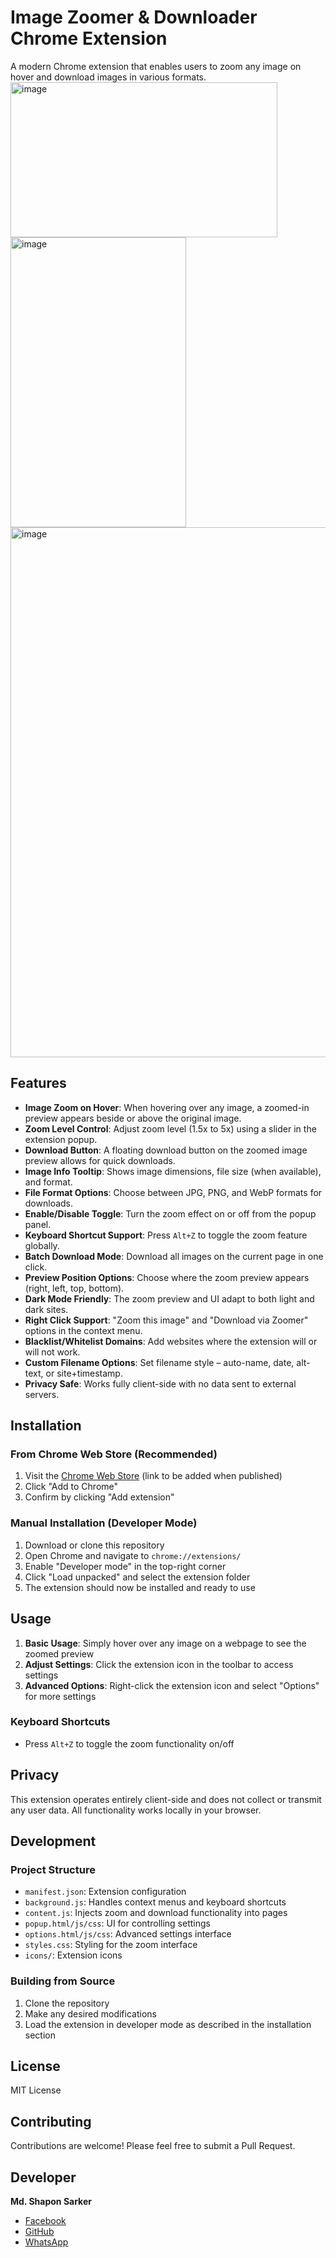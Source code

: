# Image Zoomer & Downloader Chrome Extension

A modern Chrome extension that enables users to zoom any image on hover and download images in various formats.
<img width="427" height="248" alt="image" src="https://github.com/user-attachments/assets/d6bdac33-90a7-4c03-a0e9-af8bde188536" />
<img width="281" height="464" alt="image" src="https://github.com/user-attachments/assets/a3f35a87-a8e4-417f-aada-ec028fb7bcb8" />
<img width="914" height="848" alt="image" src="https://github.com/user-attachments/assets/17adba0c-22fa-4097-be11-8a527463c283" />


## Features

- **Image Zoom on Hover**: When hovering over any image, a zoomed-in preview appears beside or above the original image.
- **Zoom Level Control**: Adjust zoom level (1.5x to 5x) using a slider in the extension popup.
- **Download Button**: A floating download button on the zoomed image preview allows for quick downloads.
- **Image Info Tooltip**: Shows image dimensions, file size (when available), and format.
- **File Format Options**: Choose between JPG, PNG, and WebP formats for downloads.
- **Enable/Disable Toggle**: Turn the zoom effect on or off from the popup panel.
- **Keyboard Shortcut Support**: Press `Alt+Z` to toggle the zoom feature globally.
- **Batch Download Mode**: Download all images on the current page in one click.
- **Preview Position Options**: Choose where the zoom preview appears (right, left, top, bottom).
- **Dark Mode Friendly**: The zoom preview and UI adapt to both light and dark sites.
- **Right Click Support**: "Zoom this image" and "Download via Zoomer" options in the context menu.
- **Blacklist/Whitelist Domains**: Add websites where the extension will or will not work.
- **Custom Filename Options**: Set filename style – auto-name, date, alt-text, or site+timestamp.
- **Privacy Safe**: Works fully client-side with no data sent to external servers.

## Installation

### From Chrome Web Store (Recommended)

1. Visit the [Chrome Web Store](https://chrome.google.com/webstore) (link to be added when published)
2. Click "Add to Chrome"
3. Confirm by clicking "Add extension"

### Manual Installation (Developer Mode)

1. Download or clone this repository
2. Open Chrome and navigate to `chrome://extensions/`
3. Enable "Developer mode" in the top-right corner
4. Click "Load unpacked" and select the extension folder
5. The extension should now be installed and ready to use

## Usage

1. **Basic Usage**: Simply hover over any image on a webpage to see the zoomed preview
2. **Adjust Settings**: Click the extension icon in the toolbar to access settings
3. **Advanced Options**: Right-click the extension icon and select "Options" for more settings

### Keyboard Shortcuts

- Press `Alt+Z` to toggle the zoom functionality on/off

## Privacy

This extension operates entirely client-side and does not collect or transmit any user data. All functionality works locally in your browser.

## Development

### Project Structure

- `manifest.json`: Extension configuration
- `background.js`: Handles context menus and keyboard shortcuts
- `content.js`: Injects zoom and download functionality into pages
- `popup.html/js/css`: UI for controlling settings
- `options.html/js/css`: Advanced settings interface
- `styles.css`: Styling for the zoom interface
- `icons/`: Extension icons

### Building from Source

1. Clone the repository
2. Make any desired modifications
3. Load the extension in developer mode as described in the installation section

## License

MIT License

## Contributing

Contributions are welcome! Please feel free to submit a Pull Request.

## Developer

**Md. Shapon Sarker**

- [Facebook](https://www.facebook.com/md.shapan11)
- [GitHub](https://github.com/shapon-sarker/)
- [WhatsApp](https://wa.me/+8801616910136)
